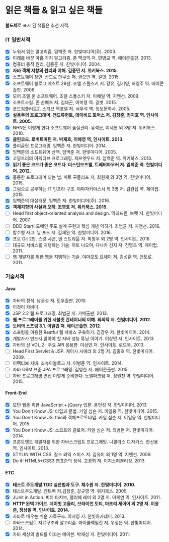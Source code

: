 # 읽은 책들 & 읽고 싶은 책들
**볼드체**로 표시 된 책들은 추천 서적.

### IT 일반서적
- [x] 누워서 읽는 알고리즘. 임백준 저. 한빛미디어(주). 2003.
- [x] 미래를 바꾼 아홉 가지 알고리즘. 존 맥코믹 저. 민병교 역. 에이콘출판. 2013.
- [x] 컴퓨터 동작 원리. 김종훈 저. 한빛미디어. 2004.
- [x] **자바 객체 지향의 원리와 이해. 김종민 저. 위키북스. 2015.**
- [x] 소프트웨어 장인. 산드로 만쿠소 저. 권오인 역. 길벗. 2015.
- [x] 소프트웨어 블로그 베스트 29선. 조엘 스폴스키 저. 강유, 김기영, 허영주 역. 에이콘출판. 2006.
- [x] 모어 조엘 온 소프트웨어. 조엘 스폴스키 저. 이해일 역. 지앤선. 2009.
- [x] 소프트스킬. 존 손메즈 저. 김태곤, 이미령 역. 길벗. 2015.
- [x] 코드컴플리트2. 스티브 맥코넬 저. 서우석 역. 정보문화사. 2005.
- [x] **실용주의 프로그래머. 앤드류헌트, 데이비드 토머스 저. 김창준, 정지호 역. 인사이트. 2005.**
- [x] NHN은 이렇게 한다 소프트웨어 품질관리. 유석문, 이세현 외 3명 저. 위키북스. 2010.
- [x] **클린코드. 로버트마틴 저. 박재호, 이해영 역, 인사이트. 2013.** 
- [x] 폴리글랏 프로그래밍. 임백준 저. 한빛미디어. 2014.
- [x] 임백준의 소프트웨어 산책. 임백준 저. 한빛미디어. 2005.
- [x] 코딩호러의 이펙티브 프로그래밍. 제프엣우드 저. 임백준 역. 위키북스. 2013.
- [x] **읽기 좋은 코드가 좋은 코드다. 더스틴보즈웰, 트레버파우커 저. 임백준 역. 한빛미디어. 2012.**
- [x] 훌륭한 프로그래머 되는 법. 피트 구들리프 저, 최원재 외 3명 역. 한빛미디어. 2015.
- [x] 그림으로 공부하는 IT 인프라 구조. 야마자키야스시 외 3명 저. 김완섭 역. 제이펍. 2015.
- [x] 임백준의 대살개문. 임백준 저. 한빛미디어(주). 2016.
- [x] **객체지향의 사실과 오해. 조영호 저. 위키북스. 2015.**
- [ ] Head first object-oriented analysis and design. 맥래프린, 브렛 저. 한빛미디어. 2007.
- [ ] DDD Start! 도메인 주도 설계 구현과 핵심 개념 익히기. 최범균 저. 지앤선. 2016.
- [ ] 함수형 사고. 닐 포드 저. 김재완 역. 한빛미디어. 2016.
- [x] 프로 Git 2판. 스캇 샤콘, 벤 스트라웁 저. 박창우 외 2명 역. 인사이트. 2016.
- [ ] 대규모 서비스를 지탱하는 기술. 이토 나오야, 다나카 신지 저. 진명조 역. 제이펍. 2011.
- [ ] 웹 개발자를 위한 웹을 지탱하는 기술. 야마모토 요헤이 저. 김성훈 역. 멘토르. 2011.

### 기술서적
#### Java
- [x] 자바의 정석. 남궁성 저. 도우출판. 2010.
- [x] 이것이 자바다.
- [x] JSP 2.2 웹 프로그래밍. 최범균 저. 가메출판. 2013.
- [x] **웹 프로그래머를 위한 서블릿 컨테이너의 이해. 최희탁 저. 한빛미디어. 2012.**
- [x] **토비의 스프링 3.1. 이일민 저. 에이콘출판. 2012.**
- [x] 스프링을 이용한 Restful 웹 서비스 구축하기. 김강우 저. 한빛미디어. 2014.
- [x] 개발자가 반드시 알아야 할 자바 성능 튜닝 이야기. 이상민 저. 인사이트. 2013.
- [x] 자바의 신 VOL.2 : 주요 API 응용편. 이상민 저. 인사이트. 로드북. 2013.
- [ ] Head First Servlet & JSP. 케이시 시에라 외 2명 저. 김종호 역. 한빛미디어. 2009.
- [ ] 이펙티브 자바. 조슈아블로크 저. 이병준 역. 인사이트. 2014.
- [ ] 자바 ORM 표준 JPA 프로그래밍. 김영한 저. 에이콘출판. 2015.
- [ ] 자바 프로그래밍 면접 이렇게 준비한다. 노앨마크엄 저. 정원천 역. 한빛미디어. 2015.

#### Front-End
- [x] 모던 웹을 위한 JavaScript + jQuery 입문. 윤인성 저. 한빛미디어. 2013.
- [x] You Don't Know JS: 타입과 문법. 카일 심슨 저. 이일웅 역. 한빛미디어. 2015.
- [x] You Don't Know JS: this와 객체프로토타입. 카일 심슨 저. 이일웅 역. 한빛미디어. 2015.
- [x] You Don't Know JS: 스코프와 클로저. 카일 심슨 저. 최병현 저. 한빛미디어. 2014.
- [x] 프론트엔드 개발자를 위한 자바스크립트 프로그래밍. 니콜라스 C.자카스. 한선용 역. 인사이트. 2013.
- [x] STYLIN WITH CSS. 찰스 와익 스미스 저. 김유미 외 1명 역. 지앤선. 2009.
- [x] Do it! HTML5+CSS3 웹표준의 정석. 고경희 저. 이지스퍼블리싱. 2013.

#### ETC
- [x] **테스트 주도개발 TDD 실천법과 도구. 채수원 저. 한빛미디어. 2010.**
- [x] 테스트주도개발. 켄트벡 저.김창준, 강규영 역. 위키북스. 2005.
- [x] JUnit in Action. 피터 타치브, 펠리페 레미 외 2명 저. 이복연 역. 인사이트. 2011.
- [x] **HTTP 완벽 가이드. 데이빗 고울리, 브라이언 토티, 마조리 세이어 외 2명 저. 이응준, 정상일 역.  인사이트. 2014.**
- [x] 자바로 배우는 쉬운 자료구조. 이지영 저. 한빛아카데미. 2013.
- [ ] 자바스크립트 자료구조와 알고리즘. 마이클맥밀런 저. 우정은 역. 한빛미디어. 2014.
- [x] 자바 세상의 빌드를 이끄는 메이븐. 박재성 저. 한빛미디어. 2011.